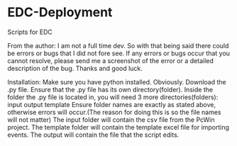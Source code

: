 # EDC-Deployment
Scripts for EDC

From the author:
  I am not a full time dev. So with that being said there could be errors or bugs that I did not fore see. If any errors or bugs occur that you cannot resolve, please    send me a screenshot of the error or a detailed description of the bug. Thanks and good luck.

Installation:
  Make sure you have python installed. Obviously.
  Download the .py file.
  Ensure that the .py file has its own directory(folder).
  Inside the folder the .py file is located in, you will need 3 more directories(folders):
    input
    output
    template
  Ensure folder names are exactly as stated above, otherwise errors will occur.(The reason for doing this is so the file names will not matter)
  The input folder will contain the csv file from the PcWin project.
  The template folder will contain the template excel file for importing events.
  The output will contain the file that the script edits.
  
 
  
